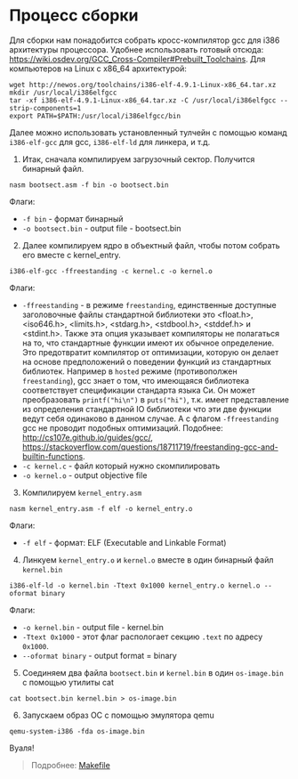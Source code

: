 # Процесс сборки

Для сборки нам понадобится собрать кросс-компилятор gcc для i386 архитектуры процессора. Удобнее использовать готовый отсюда: https://wiki.osdev.org/GCC_Cross-Compiler#Prebuilt_Toolchains. Для компьютеров на Linux с x86_64 архитектурой:
```
wget http://newos.org/toolchains/i386-elf-4.9.1-Linux-x86_64.tar.xz
mkdir /usr/local/i386elfgcc
tar -xf i386-elf-4.9.1-Linux-x86_64.tar.xz -C /usr/local/i386elfgcc --strip-components=1
export PATH=$PATH:/usr/local/i386elfgcc/bin
```
Далее можно использовать установленный тулчейн с помощью команд `i386-elf-gcc` для gcc, `i386-elf-ld` для линкера, и т.д.

1. Итак, сначала компилируем загрузочный сектор. Получится бинарный файл.
```
nasm bootsect.asm -f bin -o bootsect.bin
```
Флаги:
- `-f bin` - формат бинарный
- `-o bootsect.bin` - output file - bootsect.bin
2. Далее компилируем ядро в объектный файл, чтобы потом собрать его вместе с kernel_entry.
```
i386-elf-gcc -ffreestanding -c kernel.c -o kernel.o
```
Флаги:
- `-ffreestanding` - в режиме `freestanding`, единственные доступные заголовочные файлы стандартной библиотеки это <float.h>, <iso646.h>, <limits.h>, <stdarg.h>, <stdbool.h>, <stddef.h> и <stdint.h>. Также эта опция указывает компиляторы не полагаться на то, что стандартные функции имеют их обычное определение. Это предотвратит компилятор от оптимизации, которую он делает на основе предположений о поведении функций из стандартных библиотек. Например в `hosted` режиме (противополжен `freestanding`), gcc знает о том, что имеющаяся библиотека соответствует спецификации стандарта языка Си. Он может преобразовать `printf("hi\n")` в `puts("hi")`, т.к. имеет представление из определения стандартной IO библиотеки что эти две функции ведут себя одинаково в данном случае. А с флагом `-ffreestanding` gcc не проводит подобных оптимизаций. Подобнее: http://cs107e.github.io/guides/gcc/, https://stackoverflow.com/questions/18711719/freestanding-gcc-and-builtin-functions.
- `-c kernel.c` - файл который нужно скомпилировать
- `-o kernel.o` - output objective file
3. Компилируем `kernel_entry.asm`
```
nasm kernel_entry.asm -f elf -o kernel_entry.o
```
Флаги:
- `-f elf` - формат: ELF (Executable and Linkable Format)

4. Линкуем `kernel_entry.o` и `kernel.o` вместе в один бинарный файл `kernel.bin`
```
i386-elf-ld -o kernel.bin -Ttext 0x1000 kernel_entry.o kernel.o --oformat binary
```
Флаги:
- `-o kernel.bin` - output file - kernel.bin
- `-Ttext 0x1000` - этот флаг распологает секцию `.text` по адресу `0x1000`.
- `--oformat binary` - output format = binary

5. Соединяем два файла `bootsect.bin` и `kernel.bin` в один `os-image.bin` с помощью утилиты cat
```
cat bootsect.bin kernel.bin > os-image.bin
```
6. Запускаем образ ОС с помощью эмулятора qemu
```
qemu-system-i386 -fda os-image.bin
```

Вуаля!

> Подробнее: [Makefile](build/Makefile)